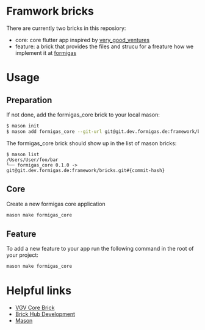 # Framwork bricks

There are currently two bricks in this reposiory:

- core: core flutter app inspired by [very_good_ventures][very_good_ventures_link]
- feature: a brick that provides the files and strucu for a freature how we implement it at [formigas][formigas_link]

[very_good_ventures_link]: https://github.com/VeryGoodOpenSource/very_good_core
[formigas_link]: https://formigas.io

# Usage

## Preparation

If not done, add the formigas_core brick to your local mason:

```sh
$ mason init
$ mason add formigas_core --git-url git@git.dev.formigas.de:framework/bricks.git --git-path core --git-ref develop
```

The formigas_core brick should show up in the list of mason bricks:

```
$ mason list
/Users/User/foo/bar
└── formigas_core 0.1.0 -> git@git.dev.formigas.de:framework/bricks.git#{commit-hash}
```

## Core

Create a new formigas core application

```sh
mason make formigas_core
```

## Feature

To add a new feature to your app run the following command in the root of your project:

```sh
mason make formigas_core
```

# Helpful links

- [VGV Core Brick](https://github.com/VeryGoodOpenSource/very_good_core)
- [Brick Hub Development](https://docs.brickhub.dev/brick-development)
- [Mason](https://github.com/felangel/mason)
